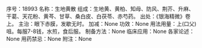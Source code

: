 序号：18993
名称：生地黄散
组成：生地黄、黄柏、知母、防风、荆芥、升麻、干葛、天花粉、黄芩、甘草、桑白皮、白茯苓、赤芍药。
出处：《银海精微》卷上。
主治：眼下赤膜，发歇无时。
加减：None
功效：None
用法用量：上(口父)咀。每服7-8钱，水煎，食后服。
制备方法：None
临床应用：None
各家论述：None
用药禁忌：None
附注：None
